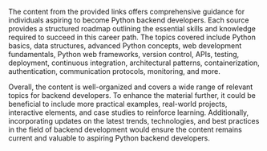 The content from the provided links offers comprehensive guidance for individuals aspiring to become Python backend developers. Each source provides a structured roadmap outlining the essential skills and knowledge required to succeed in this career path. The topics covered include Python basics, data structures, advanced Python concepts, web development fundamentals, Python web frameworks, version control, APIs, testing, deployment, continuous integration, architectural patterns, containerization, authentication, communication protocols, monitoring, and more.

Overall, the content is well-organized and covers a wide range of relevant topics for backend developers. To enhance the material further, it could be beneficial to include more practical examples, real-world projects, interactive elements, and case studies to reinforce learning. Additionally, incorporating updates on the latest trends, technologies, and best practices in the field of backend development would ensure the content remains current and valuable to aspiring Python backend developers.